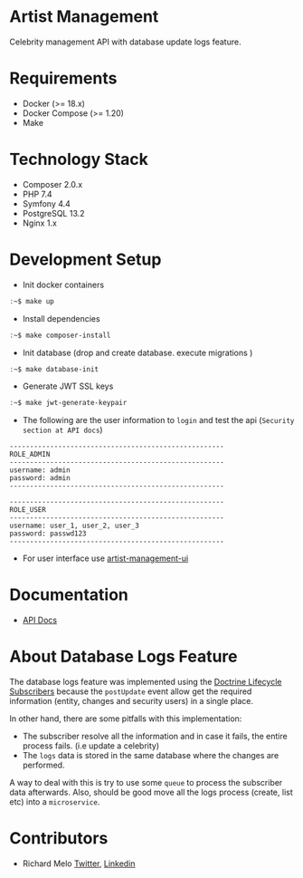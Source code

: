 Artist Management
=================
Celebrity management API with database update logs feature.

Requirements
============
- Docker (>= 18.x)
- Docker Compose (>= 1.20)
- Make

Technology Stack
================
- Composer 2.0.x
- PHP 7.4
- Symfony 4.4
- PostgreSQL 13.2
- Nginx 1.x

Development Setup
=================
- Init docker containers
```sh
:~$ make up
```
- Install dependencies
```sh
:~$ make composer-install
```
- Init database (drop and create database. execute migrations )
```sh
:~$ make database-init
```
- Generate JWT SSL keys
```sh
:~$ make jwt-generate-keypair
```
- The following are the user information to `login` and test the api (`Security section at API docs`)
```
-----------------------------------------------------
ROLE_ADMIN
-----------------------------------------------------
username: admin
password: admin
-----------------------------------------------------

-----------------------------------------------------
ROLE_USER
-----------------------------------------------------
username: user_1, user_2, user_3
password: passwd123
-----------------------------------------------------
```
- For user interface use [artist-management-ui](https://github.com/allucardster/artist-management-ui)

Documentation
=============
- [API Docs](https://documenter.getpostman.com/view/5093068/TzRShTC2)

About Database Logs Feature
===========================
The database logs feature was implemented using the [Doctrine Lifecycle Subscribers](https://symfony.com/doc/current/doctrine/events.html#doctrine-lifecycle-subscribers) because the `postUpdate` event allow get the required information (entity, changes and security users) in a single place.

In other hand, there are some pitfalls with this implementation:
- The subscriber resolve all the information and in case it fails, the entire process fails. (i.e update a celebrity)
- The `logs` data is stored in the same database where the changes are performed.

A way to deal with this is try to use some `queue` to process the subscriber data afterwards. Also, should be good move all the logs process (create, list etc) into a `microservice`.

Contributors
============
- Richard Melo [Twitter](https://twitter.com/allucardster), [Linkedin](https://www.linkedin.com/in/richardmelo)